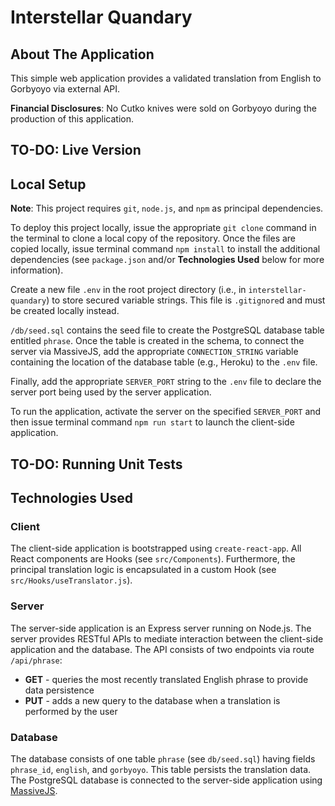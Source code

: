 # Interstellar Quandary

## About The Application

This simple web application provides a validated translation from English to Gorbyoyo via external API.

**Financial Disclosures**: No Cutko knives were sold on Gorbyoyo during the production of this application.

## TO-DO: Live Version

## Local Setup

**Note**: This project requires `git`, `node.js`, and `npm` as principal dependencies.

To deploy this project locally, issue the appropriate `git clone` command in the terminal to clone a local copy of the repository. Once the files are copied locally, issue terminal command `npm install` to install the additional dependencies (see `package.json` and/or **Technologies Used** below for more information).

Create a new file `.env` in the root project directory (i.e., in `interstellar-quandary`) to store secured variable strings. This file is `.gitignore`d and must be created locally instead.

`/db/seed.sql` contains the seed file to create the PostgreSQL database table entitled `phrase`. Once the table is created in the schema, to connect the server via MassiveJS, add the appropriate `CONNECTION_STRING` variable containing the location of the database table (e.g., Heroku) to the `.env` file.

Finally, add the appropriate `SERVER_PORT` string to the `.env` file to declare the server port being used by the server application. 

To run the application, activate the server on the specified `SERVER_PORT` and then issue terminal command `npm run start` to launch the client-side application.

## TO-DO: Running Unit Tests

## Technologies Used

### Client

The client-side application is bootstrapped using `create-react-app`. All React components are Hooks (see `src/Components`). Furthermore, the principal translation logic is encapsulated in a custom Hook (see `src/Hooks/useTranslator.js`).

### Server

The server-side application is an Express server running on Node.js. The server provides RESTful APIs to mediate interaction between the client-side application and the database. The API consists of two endpoints via route `/api/phrase`:
* **GET** - queries the most recently translated English phrase to provide data persistence
* **PUT** - adds a new query to the database when a translation is performed by the user

### Database

The database consists of one table `phrase` (see `db/seed.sql`) having fields `phrase_id`, `english`, and `gorbyoyo`. This table persists the translation data. The PostgreSQL database is connected to the server-side application using [MassiveJS](https://massivejs.org/).